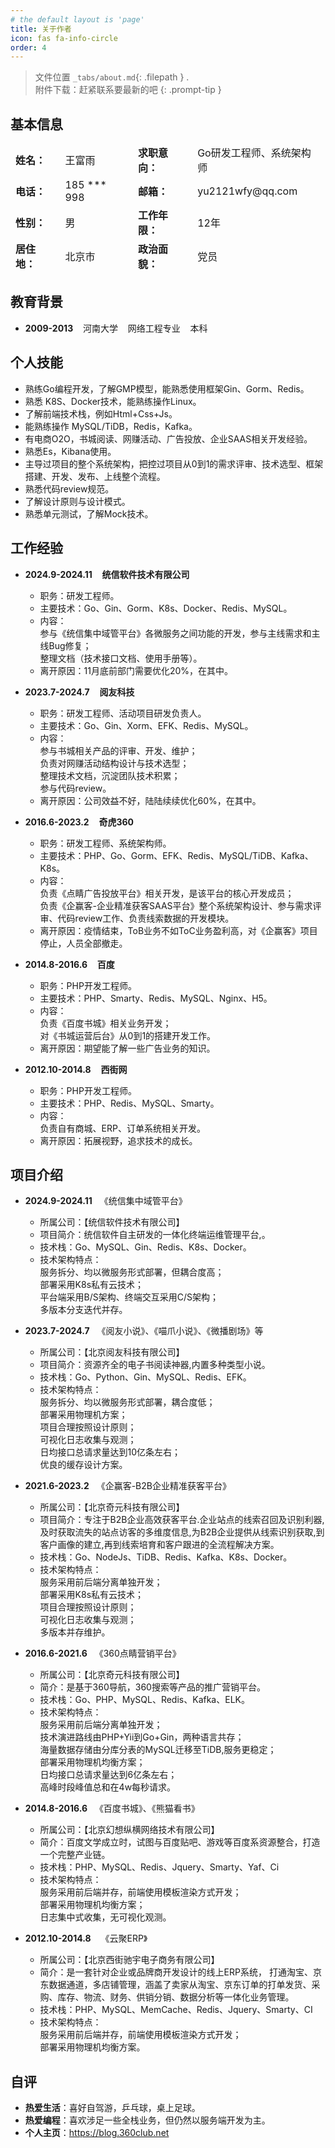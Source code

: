 ```yaml
---
# the default layout is 'page'
title: 关于作者
icon: fas fa-info-circle
order: 4  
---
```


> 文件位置 `_tabs/about.md`{: .filepath } .  
> 附件下载：赶紧联系要最新的吧
{: .prompt-tip }


## 基本信息

<table  style="border:0;">
  <tbody style="border:0;">
    <tr style="border:0;">
        <td  style="border:0;text-align:left"><b>姓名：</b></td>
      <td  style="border:0;text-align:left">王富雨</td>
        <td  style="border:0;text-align:left"><b>求职意向：</b></td>
      <td  style="border:0;text-align:left">Go研发工程师、系统架构师</td>
    </tr>
   <tr style="border:0;">
       <td  style="border:0;text-align:left"><b>电话：</b></td>
      <td  style="border:0;text-align:left">185 *** 998</td>
       <td  style="border:0;text-align:left"><b>邮箱：</b></td>
      <td  style="border:0;text-align:left">yu2121wfy@qq.com</td>
    </tr>
    <tr style="border:0;">
      <td  style="border:0;text-align:left"><b>性别：</b></td>
      <td  style="border:0;text-align:left">男</td>
      <td  style="border:0;text-align:left"><b>工作年限：</b></td>
      <td  style="border:0;text-align:left">12年</td>
    </tr>
     <tr style="border:0;">
      <td  style="border:0;text-align:left"><b>居住地：</b></td>
      <td  style="border:0;text-align:left">北京市</td>
      <td  style="border:0;text-align:left"><b>政治面貌：</b></td>
      <td  style="border:0;text-align:left">党员</td>
    </tr>
  </tbody>
</table>


## 教育背景

-  **2009-2013**  &nbsp;&nbsp;   河南大学  &nbsp;&nbsp;   网络工程专业  &nbsp;&nbsp;  本科

## 个人技能

- 熟练Go编程开发，了解GMP模型，能熟悉使用框架Gin、Gorm、Redis。
- 熟悉 K8S、Docker技术，能熟练操作Linux。
- 了解前端技术栈，例如Html+Css+Js。
- 能熟练操作 MySQL/TiDB，Redis，Kafka。
- 有电商O2O，书城阅读、网赚活动、广告投放、企业SAAS相关开发经验。
- 熟悉Es，Kibana使用。
- 主导过项目的整个系统架构，把控过项目从0到1的需求评审、技术选型、框架搭建、开发、发布、上线整个流程。
- 熟悉代码review规范。
- 了解设计原则与设计模式。
- 熟悉单元测试，了解Mock技术。



## 工作经验

- **2024.9-2024.11**    &nbsp;&nbsp; **统信软件技术有限公司**
  - 职务：研发工程师。
  - 主要技术：Go、Gin、Gorm、K8s、Docker、Redis、MySQL。
  - 内容：<br>
    参与《统信集中域管平台》各微服务之间功能的开发，参与主线需求和主线Bug修复；<br>
    整理文档（技术接口文档、使用手册等）。
  - 离开原因：11月底前部门需要优化20%，在其中。


- **2023.7-2024.7**    &nbsp;&nbsp; **阅友科技**
  - 职务：研发工程师、活动项目研发负责人。
  - 主要技术：Go、Gin、Xorm、EFK、Redis、MySQL。
  - 内容：<br>
    参与书城相关产品的评审、开发、维护；<br>
    负责对网赚活动结构设计与技术选型；<br>
    整理技术文档，沉淀团队技术积累；<br>
    参与代码review。
  - 离开原因：公司效益不好，陆陆续续优化60%，在其中。


- **2016.6-2023.2**  &nbsp;&nbsp; **奇虎360**
  - 职务：研发工程师、系统架构师。
  - 主要技术：PHP、Go、Gorm、EFK、Redis、MySQL/TiDB、Kafka、K8s。
  - 内容：<br>
    负责《点睛广告投放平台》相关开发，是该平台的核心开发成员；<br>
    负责《企赢客-企业精准获客SAAS平台》整个系统架构设计、参与需求评审、代码review工作、负责线索数据的开发模块。
  - 离开原因：疫情结束，ToB业务不如ToC业务盈利高，对《企赢客》项目停止，人员全部撤走。


- **2014.8-2016.6**  &nbsp;&nbsp;  **百度**
  - 职务：PHP开发工程师。
  - 主要技术：PHP、Smarty、Redis、MySQL、Nginx、H5。
  - 内容：<br>
    负责《百度书城》相关业务开发；<br>
    对《书城运营后台》从0到1的搭建开发工作。
  - 离开原因：期望能了解一些广告业务的知识。

- **2012.10-2014.8**  &nbsp;&nbsp; **西街网**
  - 职务：PHP开发工程师。
  - 主要技术：PHP、Redis、MySQL、Smarty。
  - 内容：<br>
    负责自有商城、ERP、订单系统相关开发。
  - 离开原因：拓展视野，追求技术的成长。



## 项目介绍

- **2024.9-2024.11** &nbsp;&nbsp;《统信集中域管平台》
  - 所属公司：【统信软件技术有限公司】
  - 项目简介：统信软件自主研发的一体化终端运维管理平台,。
  - 技术栈：Go、MySQL、Gin、Redis、K8s、Docker。
  - 技术架构特点：<br>
    服务拆分、均以微服务形式部署，但耦合度高；<br>
    部署采用K8s私有云技术；<br>
    平台端采用B/S架构、终端交互采用C/S架构；<br>
    多版本分支迭代并存。<br>


- **2023.7-2024.7** &nbsp;&nbsp;《阅友小说》、《喵爪小说》、《微播剧场》等
  - 所属公司：【北京阅友科技有限公司】
  - 项目简介：资源齐全的电子书阅读神器,内置多种类型小说。
  - 技术栈：Go、Python、Gin、MySQL、Redis、EFK。
  - 技术架构特点：<br>
    服务拆分、均以微服务形式部署，耦合度低；<br>
    部署采用物理机方案；<br>
    项目合理按照设计原则；<br>
    可视化日志收集与观测；<br>
    日均接口总请求量达到10亿条左右；<br>
    优良的缓存设计方案。<br>

- **2021.6-2023.2**  &nbsp;&nbsp;《企赢客-B2B企业精准获客平台》
  - 所属公司：【北京奇元科技有限公司】
  - 项目简介：专注于B2B企业高效获客平台.企业站点的线索召回及识别利器,
    及时获取流失的站点访客的多维度信息,为B2B企业提供从线索识别获取,到客户画像的建立,再到线索培育和客户跟进的全流程解决方案。
  - 技术栈：Go、NodeJs、TiDB、Redis、Kafka、K8s、Docker。
  - 技术架构特点：<br>
    服务采用前后端分离单独开发；<br>
    部署采用K8s私有云技术；<br>
    项目合理按照设计原则；<br>
    可视化日志收集与观测；<br>
    多版本并存维护。<br>


- **2016.6-2021.6** &nbsp;&nbsp;《360点睛营销平台》
  - 所属公司：【北京奇元科技有限公司】
  - 简介：是基于360导航，360搜索等产品的推广营销平台。
  - 技术栈：Go、PHP、MySQL、Redis、Kafka、ELK。
  - 技术架构特点：<br>
    服务采用前后端分离单独开发；<br>
    技术演进路线由PHP+Yii到Go+Gin，两种语言共存；<br>
    海量数据存储由分库分表的MySQL迁移至TiDB,服务更稳定；<br>
    部署采用物理机均衡方案；<br>
    日均接口总请求量达到6亿条左右；<br>
    高峰时段峰值总和在4w每秒请求。<br>


- **2014.8-2016.6** &nbsp;&nbsp;《百度书城》、《熊猫看书》
  - 所属公司：【北京幻想纵横网络技术有限公司】
  - 简介：百度文学成立时，试图与百度贴吧、游戏等百度系资源整合，打造一个完整产业链。
  - 技术栈：PHP、MySQL、Redis、Jquery、Smarty、Yaf、Ci
  - 技术架构特点：<br>
    服务采用前后端并存，前端使用模板渲染方式开发；<br>
    部署采用物理机均衡方案；<br>
    日志集中式收集，无可视化观测。<br>


- **2012.10-2014.8** &nbsp;&nbsp; 《云聚ERP》
  - 所属公司：【北京西街驰宇电子商务有限公司】
  - 简介：是一套针对企业或品牌商开发设计的线上ERP系统，
    打通淘宝、京东数据通道，多店铺管理，涵盖了卖家从淘宝、京东订单的打单发货、采购、库存、物流、财务、供销分销、数据分析等一体化业务管理。
  - 技术栈：PHP、MySQL、MemCache、Redis、Jquery、Smarty、CI
  - 技术架构特点：<br>
    服务采用前后端并存，前端使用模板渲染方式开发；<br>
    部署采用物理机均衡方案。<br>


## 自评

- **热爱生活**：喜好自驾游，乒乓球，桌上足球。
- **热爱编程**：喜欢涉足一些全栈业务，但仍然以服务端开发为主。
- **个人主页**：https://blog.360club.net
